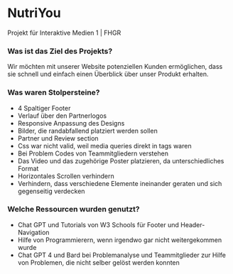 # NutriYou
Projekt für Interaktive Medien 1 | FHGR

### Was ist das Ziel des Projekts?
Wir möchten mit unserer Website potenziellen Kunden ermöglichen, dass sie schnell und einfach einen Überblick über unser Produkt erhalten.

### Was waren Stolpersteine?
- 4 Spaltiger Footer
- Verlauf über den Partnerlogos
- Responsive Anpassung des Designs
- Bilder, die randabfallend platziert werden sollen
- Partner und Review section
- Css war nicht valid, weil media queries direkt in tags waren
- Bei Problem Codes von Teammitgliedern verstehen
- Das Video und das zugehörige Poster platzieren, da unterschiedliches Format
- Horizontales Scrollen verhindern
- Verhindern, dass verschiedene Elemente ineinander geraten und sich gegenseitig verdecken

### Welche Ressourcen wurden genutzt? 
- Chat GPT und Tutorials von W3 Schools für Footer und Header-Navigation
- Hilfe von Programmierern, wenn irgendwo gar nicht weitergekommen wurde
- Chat GPT 4 und Bard bei Problemanalyse und Teammitglieder zur Hilfe von Problemen, die nicht selber gelöst werden konnten
